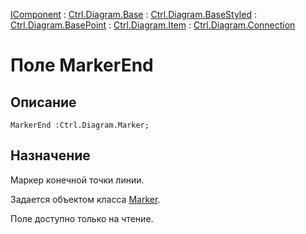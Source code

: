 ﻿---
Link: .Ctrl.Diagram.Connection.@MarkerEnd
---

[IComponent](topic:Com.Custom.ComClasses.IComponent.Default) :
[Ctrl.Diagram.Base](topic:Com.Custom.ComClasses.Ctrl.Diagram.Base.Default) :
[Ctrl.Diagram.BaseStyled](topic:Com.Custom.ComClasses.Ctrl.Diagram.BaseStyled.Default) :
[Ctrl.Diagram.BasePoint](topic:Com.Custom.ComClasses.Ctrl.Diagram.BasePoint.Default) :
[Ctrl.Diagram.Item](topic:Com.Custom.ComClasses.Ctrl.Diagram.Item.Default) :
[Ctrl.Diagram.Connection](Default)

# Поле MarkerEnd

## Описание

    MarkerEnd :Ctrl.Diagram.Marker;

## Назначение

Маркер конечной точки линии.

Задается объектом класса [Marker](..\Marker.Default).

Поле доступно только на чтение.
